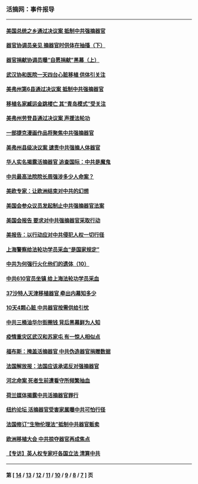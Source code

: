### 活摘网：事件报导
---
#### [美国总统之乡通过决议案 抵制中共强摘器官](../../pages/nf5877/n12908242.md?05092113) 
#### [器官协调员亲见 摘器官时供体在抽搐（下）](../../pages/nf5877/n12898622.md?05092113) 
#### [器官捐献协调员曝“自愿捐献”黑幕（上）](../../pages/nf5877/n12878830.md?05092113) 
#### [武汉协和医院一天四台心脏移植 供体引关注](../../pages/nf5877/n12863175.md?05092113) 
#### [美弗州第6县通过决议案 抵制中共强摘器官](../../pages/nf5877/n12805218.md?05092113) 
#### [移植名家臧运金跳楼亡 其“青岛模式”受关注](../../pages/nf5877/n12803746.md?05092113) 
#### [美弗州劳登县通过决议案 声援法轮功](../../pages/nf5877/n12785715.md?05092113) 
#### [一部捷克漫画作品将聚焦中共强摘器官](../../pages/nf5877/n12785954.md?05092113) 
#### [美弗州县级决议案 谴责中共强摘人体器官](../../pages/nf5877/n12721290.md?05092113) 
#### [华人实名揭露活摘器官 追查国际：中共是魔鬼](../../pages/nf5877/n12691724.md?05092113) 
#### [中共最高法院院长周强涉多少人命案？](../../pages/nf5877/n12678074.md?05092113) 
#### [美欧专家：让欧洲结束对中共的幻想](../../pages/nf5877/n12652921.md?05092113) 
#### [美国会参众议员发起制止中共强摘器官法案](../../pages/nf5877/n12627668.md?05092113) 
#### [美国会报告 要求对中共强摘器官采取行动](../../pages/nf5877/n12448233.md?05092113) 
#### [美报告：以行动应对中共侵犯人权一切行径](../../pages/nf5877/n12443204.md?05092113) 
#### [上海警察给法轮功学员采血“是国家规定”](../../pages/nf5877/n12371027.md?05092113) 
#### [中共为何强行火化他们的遗体（10）](../../pages/nf5877/n12352363.md?05092113) 
#### [中共610官员坐镇 给上海法轮功学员采血](../../pages/nf5877/n12350295.md?05092113) 
#### [37沙特人天津移植器官 牵出内幕知多少](../../pages/nf5877/n12338586.md?05092113) 
#### [10天4颗心脏 中共器官按需供给引忧](../../pages/nf5877/n12326366.md?05092113) 
#### [中共三桶油华尔街圈钱 背后黑幕鲜为人知](../../pages/nf5877/n12249199.md?05092113) 
#### [疫情重灾区武汉和苏家屯 有一惊人相似点](../../pages/nf5877/n12150824.md?05092113) 
#### [福布斯：掩盖活摘器官 中共伪造器官捐赠数据](../../pages/nf5877/n11669316.md?05092113) 
#### [法国解放报：法国应该承诺反对强摘器官](../../pages/nf5877/n11597772.md?05092113) 
#### [河北命案 死者生前遭看守所频繁抽血](../../pages/nf5877/n11594995.md?05092113) 
#### [荷兰媒体揭露中共活摘器官罪行](../../pages/nf5877/n11574020.md?05092113) 
#### [纽约论坛 活摘器官受害家属曝中共可怕行径](../../pages/nf5877/n11547913.md?05092113) 
#### [法国修订“生物伦理法”抵制中共器官贩卖](../../pages/nf5877/n11545564.md?05092113) 
#### [欧洲移植大会 中共掠夺器官再成焦点](../../pages/nf5877/n11538883.md?05092113) 
#### [【专访】英人权专家吁各国立法 清算中共](../../pages/nf5877/n11367315.md?05092113) 

---
#### 第 [ [14](./14.md?05092113) / [13](./13.md?05092113) / [12](./12.md?05092113) / [11](./11.md?05092113) / [10](./10.md?05092113) / [9](./9.md?05092113) / [8](./8.md?05092113) / [7](./7.md?05092113) ] 页
